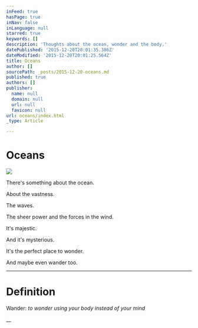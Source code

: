 ```yaml
---
inFeed: true
hasPage: true
inNav: false
inLanguage: null
starred: true
keywords: []
description: 'Thoughts about the ocean, wonder and the body.'
datePublished: '2015-12-20T20:01:35.386Z'
dateModified: '2015-12-20T20:01:25.564Z'
title: Oceans
author: []
sourcePath: _posts/2015-12-20-oceans.md
published: true
authors: []
publisher:
  name: null
  domain: null
  url: null
  favicon: null
url: oceans/index.html
_type: Article

---
```

# Oceans
![](https://s3-us-west-2.amazonaws.com/the-grid-img/p/e30e33685a7c757f52305828dc384be4bbc2a7d0.jpg)

There's something about the ocean.

About the vastness.

The waves.

The sheer power and the forces in the wind.

It's majestic.

And it's mysterious.

It's the perfect place to wonder.

And maybe even wander too.

****

# 

# Definition

Wander: _to wonder using your body instead of your mind_

__
